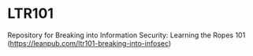 # LTR101
Repository for Breaking into Information Security: Learning the Ropes 101 (https://leanpub.com/ltr101-breaking-into-infosec)
